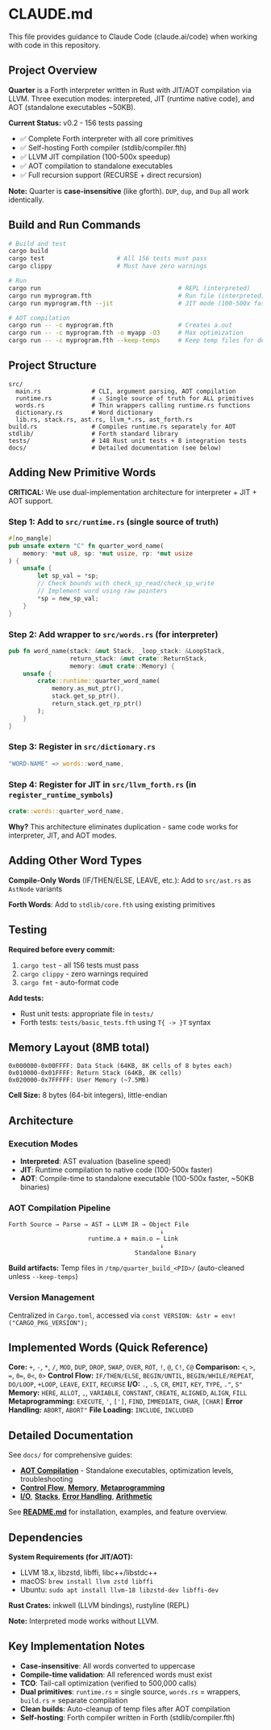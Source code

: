 # CLAUDE.md

This file provides guidance to Claude Code (claude.ai/code) when working with code in this repository.

## Project Overview

**Quarter** is a Forth interpreter written in Rust with JIT/AOT compilation via LLVM. Three execution modes: interpreted, JIT (runtime native code), and AOT (standalone executables ~50KB).

**Current Status:** v0.2 - 156 tests passing
- ✅ Complete Forth interpreter with all core primitives
- ✅ Self-hosting Forth compiler (stdlib/compiler.fth)
- ✅ LLVM JIT compilation (100-500x speedup)
- ✅ AOT compilation to standalone executables
- ✅ Full recursion support (RECURSE + direct recursion)

**Note:** Quarter is **case-insensitive** (like gforth). `DUP`, `dup`, and `Dup` all work identically.

## Build and Run Commands

```bash
# Build and test
cargo build
cargo test                    # All 156 tests must pass
cargo clippy                  # Must have zero warnings

# Run
cargo run                                      # REPL (interpreted)
cargo run myprogram.fth                        # Run file (interpreted)
cargo run myprogram.fth --jit                  # JIT mode (100-500x faster)

# AOT compilation
cargo run -- -c myprogram.fth                  # Creates a.out
cargo run -- -c myprogram.fth -o myapp -O3     # Max optimization
cargo run -- -c myprogram.fth --keep-temps     # Keep temp files for debugging
```

## Project Structure

```
src/
  main.rs              # CLI, argument parsing, AOT compilation
  runtime.rs           # ⚠️ Single source of truth for ALL primitives
  words.rs             # Thin wrappers calling runtime.rs functions
  dictionary.rs        # Word dictionary
  lib.rs, stack.rs, ast.rs, llvm_*.rs, ast_forth.rs
build.rs               # Compiles runtime.rs separately for AOT
stdlib/                # Forth standard library
tests/                 # 148 Rust unit tests + 8 integration tests
docs/                  # Detailed documentation (see below)
```

## Adding New Primitive Words

**CRITICAL:** We use dual-implementation architecture for interpreter + JIT + AOT support.

### Step 1: Add to `src/runtime.rs` (single source of truth)
```rust
#[no_mangle]
pub unsafe extern "C" fn quarter_word_name(
    memory: *mut u8, sp: *mut usize, rp: *mut usize
) {
    unsafe {
        let sp_val = *sp;
        // Check bounds with check_sp_read/check_sp_write
        // Implement word using raw pointers
        *sp = new_sp_val;
    }
}
```

### Step 2: Add wrapper to `src/words.rs` (for interpreter)
```rust
pub fn word_name(stack: &mut Stack, _loop_stack: &LoopStack,
                 return_stack: &mut crate::ReturnStack,
                 memory: &mut crate::Memory) {
    unsafe {
        crate::runtime::quarter_word_name(
            memory.as_mut_ptr(),
            stack.get_sp_ptr(),
            return_stack.get_rp_ptr()
        );
    }
}
```

### Step 3: Register in `src/dictionary.rs`
```rust
"WORD-NAME" => words::word_name,
```

### Step 4: Register for JIT in `src/llvm_forth.rs` (in `register_runtime_symbols`)
```rust
crate::words::quarter_word_name,
```

**Why?** This architecture eliminates duplication - same code works for interpreter, JIT, and AOT modes.

## Adding Other Word Types

**Compile-Only Words** (IF/THEN/ELSE, LEAVE, etc.): Add to `src/ast.rs` as `AstNode` variants

**Forth Words**: Add to `stdlib/core.fth` using existing primitives

## Testing

**Required before every commit:**
1. `cargo test` - all 156 tests must pass
2. `cargo clippy` - zero warnings required
3. `cargo fmt` - auto-format code

**Add tests:**
- Rust unit tests: appropriate file in `tests/`
- Forth tests: `tests/basic_tests.fth` using `T{ -> }T` syntax

## Memory Layout (8MB total)

```
0x000000-0x00FFFF: Data Stack (64KB, 8K cells of 8 bytes each)
0x010000-0x01FFFF: Return Stack (64KB, 8K cells)
0x020000-0x7FFFFF: User Memory (~7.5MB)
```

**Cell Size:** 8 bytes (64-bit integers), little-endian

## Architecture

### Execution Modes
- **Interpreted**: AST evaluation (baseline speed)
- **JIT**: Runtime compilation to native code (100-500x faster)
- **AOT**: Compile-time to standalone executable (100-500x faster, ~50KB binaries)

### AOT Compilation Pipeline
```
Forth Source → Parse → AST → LLVM IR → Object File
                                          ↓
                      runtime.a + main.o ← Link
                                          ↓
                                   Standalone Binary
```

**Build artifacts:** Temp files in `/tmp/quarter_build_<PID>/` (auto-cleaned unless `--keep-temps`)

### Version Management
Centralized in `Cargo.toml`, accessed via `const VERSION: &str = env!("CARGO_PKG_VERSION");`

## Implemented Words (Quick Reference)

**Core:** `+`, `-`, `*`, `/`, `MOD`, `DUP`, `DROP`, `SWAP`, `OVER`, `ROT`, `!`, `@`, `C!`, `C@`
**Comparison:** `<`, `>`, `=`, `0=`, `0<`, `0>`
**Control Flow:** `IF/THEN/ELSE`, `BEGIN/UNTIL`, `BEGIN/WHILE/REPEAT`, `DO/LOOP`, `+LOOP`, `LEAVE`, `EXIT`, `RECURSE`
**I/O:** `.`, `.S`, `CR`, `EMIT`, `KEY`, `TYPE`, `."`, `S"`
**Memory:** `HERE`, `ALLOT`, `,`, `VARIABLE`, `CONSTANT`, `CREATE`, `ALIGNED`, `ALIGN`, `FILL`
**Metaprogramming:** `EXECUTE`, `'`, `[']`, `FIND`, `IMMEDIATE`, `CHAR`, `[CHAR]`
**Error Handling:** `ABORT`, `ABORT"`
**File Loading:** `INCLUDE`, `INCLUDED`

## Detailed Documentation

See `docs/` for comprehensive guides:
- **[AOT Compilation](docs/aot-compilation.md)** - Standalone executables, optimization levels, troubleshooting
- **[Control Flow](docs/control-flow.md)**, **[Memory](docs/memory.md)**, **[Metaprogramming](docs/metaprogramming.md)**
- **[I/O](docs/io.md)**, **[Stacks](docs/stacks.md)**, **[Error Handling](docs/error-handling.md)**, **[Arithmetic](docs/arithmetic.md)**

See **[README.md](README.md)** for installation, examples, and feature overview.

## Dependencies

**System Requirements (for JIT/AOT):**
- LLVM 18.x, libzstd, libffi, libc++/libstdc++
- macOS: `brew install llvm zstd libffi`
- Ubuntu: `sudo apt install llvm-18 libzstd-dev libffi-dev`

**Rust Crates:** inkwell (LLVM bindings), rustyline (REPL)

**Note:** Interpreted mode works without LLVM.

## Key Implementation Notes

- **Case-insensitive**: All words converted to uppercase
- **Compile-time validation**: All referenced words must exist
- **TCO**: Tail-call optimization (verified to 500,000 calls)
- **Dual primitives**: `runtime.rs` = single source, `words.rs` = wrappers, `build.rs` = separate compilation
- **Clean builds**: Auto-cleanup of temp files after AOT compilation
- **Self-hosting**: Forth compiler written in Forth (stdlib/compiler.fth)
